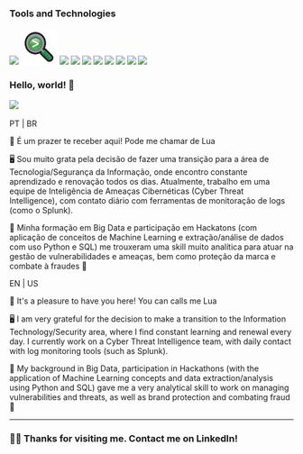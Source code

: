 ###  Tools and Technologies

[<img src = "https://user-images.githubusercontent.com/25181517/183896132-54262f2e-6d98-41e3-8888-e40ab5a17326.png"
 width="65px"/>](https://docs.aws.amazon.com/) [<img src = "https://github.com/luanamayumi4/free_images/blob/main/splunk%20icon.png"
 width="65px"/>](https://docs.splunk.com/Documentation) [<img src = "https://user-images.githubusercontent.com/25181517/183423507-c056a6f9-1ba8-4312-a350-19bcbc5a8697.png"
 width="65px"/>](https://docs.python.org/3/) [<img src = "https://github.com/marwin1991/profile-technology-icons/assets/76662862/2481dc48-be6b-4ebb-9e8c-3b957efe69fa"
 width="65px"/>](https://docs.kernel.org/) [<img src = "https://user-images.githubusercontent.com/25181517/192108891-d86b6220-e232-423a-bf5f-90903e6887c3.png"
 width="65px"/>](https://code.visualstudio.com/docs) [<img src = "https://user-images.githubusercontent.com/25181517/186884150-05e9ff6d-340e-4802-9533-2c3f02363ee3.png"
 width="65px"/>](https://learn.microsoft.com/en-us/windows/) [<img src = "https://user-images.githubusercontent.com/25181517/117208740-bfb78400-adf5-11eb-97bb-09072b6bedfc.png"
 width="65px"/>](https://www.postgresql.org/docs/) [<img src = "https://user-images.githubusercontent.com/25181517/183896128-ec99105a-ec1a-4d85-b08b-1aa1620b2046.png"
 width="65px"/>](https://dev.mysql.com/doc/) [<img src = "https://user-images.githubusercontent.com/25181517/182884027-02cf00e4-6ac5-49a8-816d-3287a26bc5b4.png"
 width="65px"/>](https://neo4j.com/docs/) [<img src = "https://user-images.githubusercontent.com/25181517/182884177-d48a8579-2cd0-447a-b9a6-ffc7cb02560e.png"
 width="65px"/>](https://www.mongodb.com/docs/)

### Hello, world! 🖖

<img src = "https://github.com/luanamayumi4/free_images/blob/main/cute%20robot.jpg."
 width="400px"/>

PT | BR

🥰 É um prazer te receber aqui! Pode me chamar de Lua 

🖥️ Sou muito grata pela decisão de fazer uma transição para a área de Tecnologia/Segurança da Informação, onde encontro constante aprendizado e renovação todos os dias. Atualmente, trabalho em uma equipe de Inteligência de Ameaças Cibernéticas (Cyber Threat Intelligence), com contato diário com ferramentas de monitoração de logs (como o Splunk).

🚀 Minha formação em Big Data e participação em Hackatons (com aplicação de conceitos de Machine Learning e extração/análise de dados com uso Python e SQL) me trouxeram uma skill muito analítica para atuar na gestão de vulnerabilidades e ameaças, bem como proteção da marca e combate à fraudes 🚀




EN | US

🥰 It's a pleasure to have you here! You can calls me Lua

🖥️ I am very grateful for the decision to make a transition to the Information Technology/Security area, where I find constant learning and renewal every day. I currently work on a Cyber ​​Threat Intelligence team, with daily contact with log monitoring tools (such as Splunk).

🚀 My background in Big Data, participation in Hackathons (with the application of Machine Learning concepts and data extraction/analysis using Python and SQL) gave me a very analytical skill to work on managing vulnerabilities and threats, as well as brand protection and combating fraud  🚀

---------------------------------------------------------------------------------------------------------------

### 🤝🏻 Thanks for visiting me. Contact me on LinkedIn!
